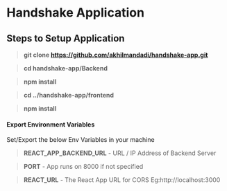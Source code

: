 
# Handshake Application


## Steps to Setup Application

> **git clone https://github.com/akhilmandadi/handshake-app.git**

> **cd handshake-app/Backend**

> **npm install**

> **cd ../handshake-app/frontend**

> **npm install**

#### Export Environment Variables
Set/Export the below Env Variables in your machine

> **REACT_APP_BACKEND_URL** - URL / IP Address of Backend Server

> **PORT** - App runs on 8000 if not specified

> **REACT_URL** - The React App URL for CORS Eg:http://localhost:3000 

